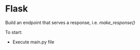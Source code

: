 # Flask
Build an endpoint that serves a response, i.e. *make_response()*

To start:
- Execute main.py file
